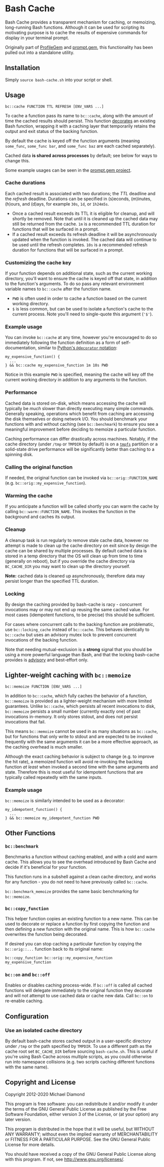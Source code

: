 # Bash Cache

Bash Cache provides a transparent mechanism for caching, or memoizing, long-running Bash functions.
Although it can be used for scripting its motivating purpose is to cache the results of expensive
commands for display in your terminal prompt.

Originally part of [ProfileGem](http://git.mwdiamond.com/profilegem) and
[prompt.gem](http://git.mwdiamond.com/prompt.gem), this functionality has been pulled out
into a standalone utility.

## Installation

Simply `source bash-cache.sh` into your script or shell.

## Usage

```
bc::cache FUNCTION TTL REFRESH [ENV_VARS ...]
```

To cache a function pass its name to `bc::cache`, along with the amount of time the cached results
should persist. This function [decorates](https://en.wikipedia.org/wiki/Decorator_pattern) an
existing Bash function, wrapping it with a caching layer that temporarily retains the output and
exit status of the backing function.

By default the cache is keyed off the function arguments (meaning `some_func`, `some_func bar`, and
`some_func baz` are each cached separately).

Cached data **is shared across processes** by default; see below for ways to change this.

Some example usages can be seen in the
[prompt.gem project](https://github.com/dimo414/prompt.gem/blob/master/env_functions.sh).

### Cache durations

Each cached result is associated with two durations; the *TTL* deadline and the *refresh* deadline.
Durations can be specified in (s)econds, (m)inutes, (h)ours, and (d)ays, for example `30s`, `1d`,
or `1h24m5s`. 

* Once a cached result exceeds its TTL it is eligible for cleanup, and will shortly be removed.
  Note that until it is cleaned up the cached data may still be returned from the cache.
  `1m` is a recommended TTL duration for functions that will be surfaced in a prompt.
* If a cached result exceeds its refresh deadline it will be asynchronously updated when the
  function is invoked. The cached data will continue to be used until the refresh completes.
  `10s` is a recommended refresh duration for functions that will be surfaced in a prompt.

### Customizing the cache key

If your function depends on additional state, such as the current working directory, you'll want to
ensure the cache is keyed off that state, in addition to the function's arguments. To do so pass
any relevant environment variable names to `bc::cache` after the function name.

* `PWD` is often used in order to cache a function based on the current working directory.
* `$` is less common, but can be used to isolate a function's cache to the current process. Note
  you'll need to single-quote this argument (`'$'`).

### Example usage

You can invoke `bc::cache` at any time, however you're encouraged to do so immediately following
the function definition as a form of self-documentation, similar to
[Python's `@decorator` notation](https://en.wikipedia.org/wiki/Python_syntax_and_semantics#Decorators):

```shell
my_expensive_function() {
  ...
} && bc::cache my_expensive_function 1m 10s PWD
```

Notice in this example `PWD` is specified, meaning the cache will key off the current working
directory in addition to any arguments to the function.

### Performance

Cached data is stored on-disk, which means accessing the cache will typically be *much* slower than
directly executing many simple commands. Generally speaking, operations which benefit from caching
are accessing the disk themselves or doing network I/O. You should benchmark your functions with and
without caching (see `bc::benchmark`) to ensure you see a meaningful improvement before deciding to
memoize a particular function.

Caching performance can differ drastically across machines. Notably, if the cache directory (under
`/tmp` or `TMPDIR` by default) is on a [`tmpfs`](https://en.wikipedia.org/wiki/Tmpfs) partition or a
solid-state drive performance will be significantly better than caching to a spinning disk.

### Calling the original function

If needed, the original function can be invoked via `bc::orig::FUNCTION_NAME` (e.g.
`bc::orig::my_expensive_function`).

### Warming the cache

If you anticipate a function will be called shortly you can warm the cache by calling
`bc::warm::FUNCTION_NAME`. This invokes the function in the background and caches its output.

### Cleanup

A cleanup task is run regularly to remove stale cache data, however no attempt is made to clean up
the cache directory on exit since by design the cache can be shared by multiple processes. By
default cached data is stored in a temp directory that the OS will clean up from time to time
(generally on reboot), but if you override the cache directory via `BC_CACHE_DIR` you may want to
clean up the directory yourself.

**Note:** cached data is cleaned up asynchronously, therefore data may persist longer than the
specified TTL duration.

### Locking

By design the caching provided by bash-cache is racy - concurrent invocations may or may not end up
reusing the same cached value. For most cases (idempotent functions, to be precise) this should be
sufficient.

For cases where concurrent calls to the backing function are problematic, use `bc::locking_cache`
instead of `bc::cache`. This behaves identically to `bc::cache` but uses an advisory mutex lock to
prevent concurrent invocations of the backing function.

Note that needing mutual-exclusion is a **strong** signal that you should be using a more powerful
language than Bash, and that the locking bash-cache provides is
[advisory](https://en.wikipedia.org/wiki/File_locking#In_Unix-like_systems) and best-effort only.

## Lighter-weight caching with `bc::memoize`

```
bc::memoize FUNCTION [ENV_VARS ...]
```

In addition to `bc::cache`, which fully caches the behavior of a function, `bc::memoize` is provided
as a lighter-weight mechanism with more limited guarantees. Unlike `bc::cache`, which persists all
recent invocations to disk, `bc::memoize` persists a small number (currently exactly one) of past
invocations in-memory. It only stores stdout, and does not persist invocations that fail.

This means `bc::memoize` cannot be used in as many situations as `bc::cache`, but for functions that
only write to stdout and are expected to be invoked frequently with the same arguments it can be a
more effective approach, as the caching overhead is much smaller.

Although the exact caching behavior is subject to change (e.g. to improve the hit rate), a memoized
function will avoid re-invoking the backing function _at least_ when invoked a second time with the
same arguments and state. Therefore this is most useful for idempotent functions that are typically
called repeatedly with the same inputs.

### Example usage

`bc::memoize` is similarly intended to be used as a decorator:

```shell
my_idempotent_function() {
  ...
} && bc::memoize my_idempotent_function PWD
```

## Other Functions

### `bc::benchmark`

Benchmarks a function without caching enabled, and with a cold and warm cache. This allows you to
see the overhead introduced by Bash Cache and decide if it's beneficial for your function.

This function runs in a subshell against a clean cache directory, and works for any function - you
do not need to have previously called `bc::cache`.

`bc::benchmark_memoize` provides the same basic benchmarking for `bc::memoize`.

### `bc::copy_function`

This helper function copies an existing function to a new name. This can be used to decorate or
replace a function by first copying the function and then defining a new function with the original
name. This is how `bc::cache` overwrites the function being decorated.

If desired you can stop caching a particular function by copying the `bc::orig::...` function back
to its original name:

```shell
bc::copy_function bc::orig::my_expensive_function my_expensive_function
```

### `bc::on` and `bc::off`

Enables or disables caching process-wide. If `bc::off` is called all cached functions will delegate
immediately to the original function they decorate and will not attempt to use cached data or
cache new data. Call `bc::on` to re-enable caching.

## Configuration

### Use an isolated cache directory

By default bash-cache stores cached output in a user-specific directory under `/tmp` or the path
specified by `TMPDIR`. To use a different path as the cache root set `BC_CACHE_DIR` before sourcing
`bash-cache.sh`. This is useful if you're using Bash Cache across multiple scripts, as you could
otherwise run into namespace collisions (e.g. two scripts caching different functions with the same
name).

## Copyright and License

Copyright 2012-2020 Michael Diamond

This program is free software: you can redistribute it and/or modify
it under the terms of the GNU General Public License as published by
the Free Software Foundation, either version 3 of the License, or
(at your option) any later version.

This program is distributed in the hope that it will be useful,
but WITHOUT ANY WARRANTY; without even the implied warranty of
MERCHANTABILITY or FITNESS FOR A PARTICULAR PURPOSE.  See the
GNU General Public License for more details.

You should have received a copy of the GNU General Public License
along with this program.  If not, see <http://www.gnu.org/licenses/>.
